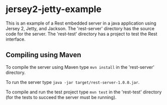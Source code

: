 jersey2-jetty-example
=====================

This is an example of a Rest embedded server in a java application using Jersey 2, Jetty, and Jackson.
The 'rest-server' directory has the source code for the server.
The 'rest-test' directory has a project to test the Rest interface.

Compiling using Maven
---------------------
To compile the server using Maven type `mvn install` in the 'rest-server' directory.

To run the server type `java -jar target/rest-server-1.0.0.jar`.

To compile and run the test project type `mvn test` in the 'rest-test' directory (for the tests to succeed the server must be running).
